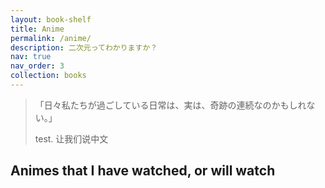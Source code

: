```yaml
---
layout: book-shelf
title: Anime
permalink: /anime/
description: 二次元ってわかりますか？
nav: true
nav_order: 3
collection: books
---
```


> 「日々私たちが過ごしている日常は、実は、奇跡の連続なのかもしれない。」
>
> test. 让我们说中文

## Animes that I have watched, or will watch
